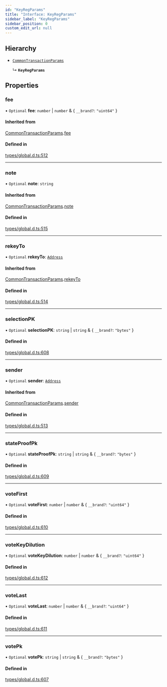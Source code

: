 ```yaml
---
id: "KeyRegParams"
title: "Interface: KeyRegParams"
sidebar_label: "KeyRegParams"
sidebar_position: 0
custom_edit_url: null
---
```


## Hierarchy

- [`CommonTransactionParams`](CommonTransactionParams.md)

  ↳ **`KeyRegParams`**

## Properties

### fee

• `Optional` **fee**: `number` \| `number` & \{ `__brand?`: ``"uint64"``  }

#### Inherited from

[CommonTransactionParams](CommonTransactionParams.md).[fee](CommonTransactionParams.md#fee)

#### Defined in

[types/global.d.ts:512](https://github.com/algorandfoundation/tealscript/blob/d1eab388/types/global.d.ts#L512)

___

### note

• `Optional` **note**: `string`

#### Inherited from

[CommonTransactionParams](CommonTransactionParams.md).[note](CommonTransactionParams.md#note)

#### Defined in

[types/global.d.ts:515](https://github.com/algorandfoundation/tealscript/blob/d1eab388/types/global.d.ts#L515)

___

### rekeyTo

• `Optional` **rekeyTo**: [`Address`](../classes/Address.md)

#### Inherited from

[CommonTransactionParams](CommonTransactionParams.md).[rekeyTo](CommonTransactionParams.md#rekeyto)

#### Defined in

[types/global.d.ts:514](https://github.com/algorandfoundation/tealscript/blob/d1eab388/types/global.d.ts#L514)

___

### selectionPK

• `Optional` **selectionPK**: `string` \| `string` & \{ `__brand?`: ``"bytes"``  }

#### Defined in

[types/global.d.ts:608](https://github.com/algorandfoundation/tealscript/blob/d1eab388/types/global.d.ts#L608)

___

### sender

• `Optional` **sender**: [`Address`](../classes/Address.md)

#### Inherited from

[CommonTransactionParams](CommonTransactionParams.md).[sender](CommonTransactionParams.md#sender)

#### Defined in

[types/global.d.ts:513](https://github.com/algorandfoundation/tealscript/blob/d1eab388/types/global.d.ts#L513)

___

### stateProofPk

• `Optional` **stateProofPk**: `string` \| `string` & \{ `__brand?`: ``"bytes"``  }

#### Defined in

[types/global.d.ts:609](https://github.com/algorandfoundation/tealscript/blob/d1eab388/types/global.d.ts#L609)

___

### voteFirst

• `Optional` **voteFirst**: `number` \| `number` & \{ `__brand?`: ``"uint64"``  }

#### Defined in

[types/global.d.ts:610](https://github.com/algorandfoundation/tealscript/blob/d1eab388/types/global.d.ts#L610)

___

### voteKeyDilution

• `Optional` **voteKeyDilution**: `number` \| `number` & \{ `__brand?`: ``"uint64"``  }

#### Defined in

[types/global.d.ts:612](https://github.com/algorandfoundation/tealscript/blob/d1eab388/types/global.d.ts#L612)

___

### voteLast

• `Optional` **voteLast**: `number` \| `number` & \{ `__brand?`: ``"uint64"``  }

#### Defined in

[types/global.d.ts:611](https://github.com/algorandfoundation/tealscript/blob/d1eab388/types/global.d.ts#L611)

___

### votePk

• `Optional` **votePk**: `string` \| `string` & \{ `__brand?`: ``"bytes"``  }

#### Defined in

[types/global.d.ts:607](https://github.com/algorandfoundation/tealscript/blob/d1eab388/types/global.d.ts#L607)

